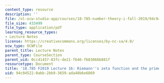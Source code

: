 ```yaml
---
content_type: resource
description: ''
file: /ol-ocw-studio-app/courses/18-785-number-theory-i-fall-2019/94c945220abb2bb93659ada40b6e6869_MIT18_785F19_lec16.pdf
file_size: 433499
file_type: application/pdf
learning_resource_types:
- Lecture Notes
license: https://creativecommons.org/licenses/by-nc-sa/4.0/
ocw_type: OCWFile
parent_title: Lecture Notes
parent_type: CourseSection
parent_uid: 0cc41457-83fc-de21-f646-f683066b881f
resourcetype: Document
title: '18.785 F2019 Lecture 16: Riemann''s zeta function and the prime number theorem'
uid: 94c94522-0abb-2bb9-3659-ada40b6e6869
---
```

